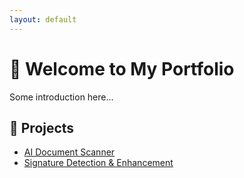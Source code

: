 ```yaml
---
layout: default
---
```


# 👋 Welcome to My Portfolio

Some introduction here...

## 🚀 Projects

- [AI Document Scanner](./projects/doc-scanner.md)
- [Signature Detection & Enhancement](./projects/signature-detector.md)
